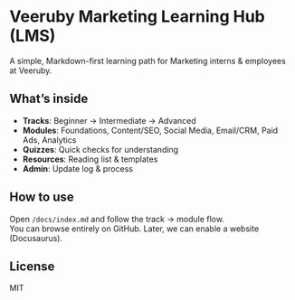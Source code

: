 # Veeruby Marketing Learning Hub (LMS)

A simple, Markdown-first learning path for Marketing interns & employees at Veeruby.

## What’s inside
- **Tracks**: Beginner → Intermediate → Advanced
- **Modules**: Foundations, Content/SEO, Social Media, Email/CRM, Paid Ads, Analytics
- **Quizzes**: Quick checks for understanding
- **Resources**: Reading list & templates
- **Admin**: Update log & process

## How to use
Open `/docs/index.md` and follow the track → module flow.  
You can browse entirely on GitHub. Later, we can enable a website (Docusaurus).

## License
MIT
